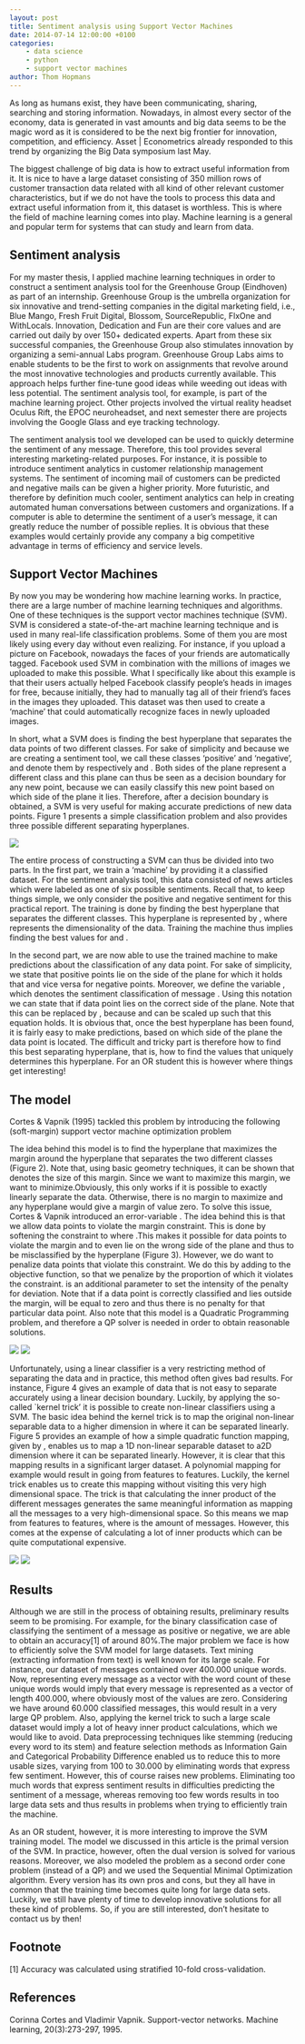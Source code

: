 ```yaml
---
layout: post
title: Sentiment analysis using Support Vector Machines
date: 2014-07-14 12:00:00 +0100
categories:
    - data science
    - python
    - support vector machines
author: Thom Hopmans
---
```


As long as humans exist, they have been communicating, sharing, searching and storing information. Nowadays, in almost every sector of the economy, data is generated in vast amounts and big data seems to be the magic word as it is considered to be the next big frontier for innovation, competition, and efficiency. Asset \| Econometrics already responded to this trend by organizing the Big Data symposium last May.

The biggest challenge of big data is how to extract useful information from it. It is nice to have a large dataset consisting of 350 million rows of customer transaction data related with all kind of other relevant customer characteristics, but if we do not have the tools to process this data and extract useful information from it, this dataset is worthless. This is where the field of machine learning comes into play. Machine learning is a general and popular term for systems that can study and learn from data.

## Sentiment analysis

For my master thesis, I applied machine learning techniques in order to construct a sentiment analysis tool for the Greenhouse Group (Eindhoven) as part of an internship. Greenhouse Group is the umbrella organization for six innovative and trend-setting companies in the digital marketing field, i.e., Blue Mango, Fresh Fruit Digital, Blossom, SourceRepublic, FlxOne and WithLocals. Innovation, Dedication and Fun are their core values and are carried out daily by over 150+ dedicated experts. Apart from these six successful companies, the Greenhouse Group also stimulates innovation by organizing a semi-annual Labs program. Greenhouse Group Labs aims to enable students to be the first to work on assignments that revolve around the most innovative technologies and products currently available. This approach helps further fine-tune good ideas while weeding out ideas with less potential. The sentiment analysis tool, for example, is part of the machine learning project. Other projects involved the virtual reality headset Oculus Rift, the EPOC neuroheadset, and next semester there are projects involving the Google Glass and eye tracking technology.

The sentiment analysis tool we developed can be used to quickly determine the sentiment of any message. Therefore, this tool provides several interesting marketing-related purposes. For instance, it is possible to introduce sentiment analytics in customer relationship management systems. The sentiment of incoming mail of customers can be predicted and negative mails can be given a higher priority. More futuristic, and therefore by definition much cooler, sentiment analytics can help in creating automated human conversations between customers and organizations. If a computer is able to determine the sentiment of a user’s message, it can greatly reduce the number of possible replies. It is obvious that these examples would certainly provide any company a big competitive advantage in terms of efficiency and service levels.

## Support Vector Machines

By now you may be wondering how machine learning works. In practice, there are a large number of machine learning techniques and algorithms. One of these techniques is the support vector machines technique (SVM). SVM is considered a state-of-the-art machine learning technique and is used in many real-life classification problems. Some of them you are most likely using every day without even realizing. For instance, if you upload a picture on Facebook, nowadays the faces of your friends are automatically tagged. Facebook used SVM in combination with the millions of images we uploaded to make this possible. What I specifically like about this example is that their users actually helped Facebook classify people’s heads in images for free, because initially, they had to manually tag all of their friend’s faces in the images they uploaded. This dataset was then used to create a ‘machine’ that could automatically recognize faces in newly uploaded images.

In short, what a SVM does is finding the best hyperplane that separates the data points of two different classes. For sake of simplicity and because we are creating a sentiment tool, we call these classes ‘positive’ and ‘negative’, and denote them by respectively  and . Both sides of the plane represent a different class and this plane can thus be seen as a decision boundary for any new point, because we can easily classify this new point based on which side of the plane it lies. Therefore, after a decision boundary is obtained, a SVM is very useful for making accurate predictions of new data points. Figure 1 presents a simple classification problem and also provides three possible different separating hyperplanes.

<img src="/images/posts/2014/figure1.png" />

The entire process of constructing a SVM can thus be divided into two parts. In the first part, we train a ‘machine’ by providing it a classified dataset. For the sentiment analysis tool, this data consisted of news articles which were labeled as one of six possible sentiments. Recall that, to keep things simple, we only consider the positive and negative sentiment for this practical report. The training is done by finding the best hyperplane that separates the different classes. This hyperplane is represented by , where  represents the dimensionality of the data. Training the machine thus implies finding the best values for  and .

In the second part, we are now able to use the trained machine to make predictions about the classification of any data point. For sake of simplicity, we state that positive points lie on the side of the plane for which it holds that  and vice versa for negative points. Moreover, we define the variable , which denotes the sentiment classification of message . Using this notation we can state that  if data point  lies on the correct side of the plane. Note that this can be replaced by , because  and  can be scaled up such that this equation holds.  It is obvious that, once the best hyperplane has been found, it is fairly easy to make predictions, based on which side of the plane the data point is located. The difficult and tricky part is therefore how to find this best separating hyperplane, that is, how to find the values  that uniquely determines this hyperplane. For an OR student this is however where things get interesting!

## The model

Cortes & Vapnik (1995) tackled this problem by introducing the following (soft-margin) support vector machine optimization problem

The idea behind this model is to find the hyperplane that maximizes the margin around the hyperplane that separates the two different classes (Figure 2). Note that, using basic geometry techniques, it can be shown that  denotes the size of this margin. Since we want to maximize this margin, we want to minimize.Obviously, this only works if it is possible to exactly linearly separate the data. Otherwise, there is no margin to maximize and any hyperplane would give a margin of value zero. To solve this issue, Cortes & Vapnik introduced an error-variable . The idea behind this is that we allow data points to violate the margin constraint. This is done by softening the constraint to where .This makes it possible for data points to violate the margin and to even lie on the wrong side of the plane and thus to be misclassified by the hyperplane (Figure 3). However, we do want to penalize data points that violate this constraint. We do this by adding  to the objective function, so that we penalize by the proportion of which it violates the constraint.  is an additional parameter to set the intensity of the penalty for deviation. Note that if a data point is correctly classified and lies outside the margin,  will be equal to zero and thus there is no penalty for that particular data point. Also note that this model is a Quadratic Programming problem, and therefore a QP solver is needed in order to obtain reasonable solutions.

<img src="/images/posts/2014/figure2.png" />
<img src="/images/posts/2014/figure3.png" />

Unfortunately, using a linear classifier is a very restricting method of separating the data and in practice, this method often gives bad results. For instance, Figure 4 gives an example of data that is not easy to separate accurately using a linear decision boundary. Luckily, by applying the so-called `kernel trick’ it is possible to create non-linear classifiers using a SVM. The basic idea behind the kernel trick is to map the original non-linear separable data to a higher dimension in where it can be separated linearly. Figure 5 provides an example of how a simple quadratic function mapping, given by , enables us to map a 1D non-linear separable dataset to a2D dimension where it can be separated linearly. However, it is clear that this mapping results in a significant larger dataset. A polynomial mapping for example would result in going from features to  features. Luckily, the kernel trick enables us to create this mapping without visiting this very high dimensional space. The trick is that calculating the inner product of the different messages generates the same meaningful information as mapping all the messages to a very high-dimensional space. So this means we map from  features to  features, where  is the amount of messages. However, this comes at the expense of calculating a lot of inner products which can be quite computational expensive.

<img src="/images/posts/2014/figure4.png" />
<img src="/images/posts/2014/figure5.png" />

## Results

Although we are still in the process of obtaining results, preliminary results seem to be promising. For example, for the binary classification case of classifying the sentiment of a message as positive or negative, we are able to obtain an accuracy[1] of around 80%.The major problem we face is how to efficiently solve the SVM model for large datasets. Text mining (extracting information from text) is well known for its large scale. For instance, our dataset of messages contained over 400.000 unique words. Now, representing every message as a vector with the word count of these unique words would imply that every message is represented as a vector of length 400.000, where obviously most of the values are zero. Considering we have around 60.000 classified messages, this would result in a very large QP problem. Also, applying the kernel trick to such a large scale dataset would imply a lot of heavy inner product calculations, which we would like to avoid. Data preprocessing techniques like stemming (reducing every word to its stem) and feature selection methods as Information Gain and Categorical Probability Difference enabled us to reduce this to more usable sizes, varying from 100 to 30.000 by eliminating words that express few sentiment. However, this of course raises new problems. Eliminating too much words that express sentiment results in difficulties predicting the sentiment of a message, whereas removing too few words results in too large data sets and thus results in problems when trying to efficiently train the machine.

As an OR student, however, it is more interesting to improve the SVM training model. The model we discussed in this article is the primal version of the SVM. In practice, however, often the dual version is solved for various reasons. Moreover, we also modeled the problem as a second order cone problem (instead of a QP) and we used the Sequential Minimal Optimization algorithm. Every version has its own pros and cons, but they all have in common that the training time becomes quite long for large data sets. Luckily, we still have plenty of time to develop innovative solutions for all these kind of problems. So, if you are still interested, don’t hesitate to contact us by then!

## Footnote

[1] Accuracy was calculated using stratified 10-fold cross-validation.

## References

Corinna Cortes and Vladimir Vapnik. Support-vector networks. Machine learning, 20(3):273-297, 1995.

